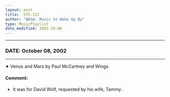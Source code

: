 ```yaml
---
layout: post
title:  STS-112
author: "NASA: Music to Wake Up By"
type: MusicPlaylist
date_modified: 2002-10-08
---
```


----
### DATE: October 08, 2002
----
✷ Venus and Mars by Paul McCartney and Wings

#### Comment:
* It was for David Wolf, requested by his wife, Tammy.
